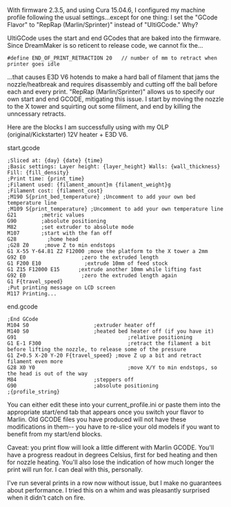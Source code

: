 With firmware 2.3.5, and using Cura 15.04.6, I configured my machine profile following the usual settings...except for one thing: I set the "GCode Flavor" to "RepRap (Marlin/Sprinter)" instead of "UltiGCode." Why?

UltiGCode uses the start and end GCodes that are baked into the firmware. Since DreamMaker is so reticent to release code, we cannot fix the...
```
#define END_OF_PRINT_RETRACTION 20   // number of mm to retract when printer goes idle
```

...that causes E3D V6 hotends to make a hard ball of filament that jams the nozzle/heatbreak and requires disassembly and cutting off the ball before each and every print. "RepRap (Marlin/Sprinter)" allows us to specify our own start and end GCODE, mitigating this issue. I start by moving the nozzle to the X tower and squirting out some filiment, and end by killing the unncessary retracts.

Here are the blocks I am successfully using with my OLP (original/Kickstarter) 12V heater + E3D V6.

start.gcode
```
;Sliced at: {day} {date} {time}
;Basic settings: Layer height: {layer_height} Walls: {wall_thickness} Fill: {fill_density}
;Print time: {print_time}
;Filament used: {filament_amount}m {filament_weight}g
;Filament cost: {filament_cost}
;M190 S{print_bed_temperature} ;Uncomment to add your own bed temperature line
;M109 S{print_temperature} ;Uncomment to add your own temperature line
G21        ;metric values
G90        ;absolute positioning
M82        ;set extruder to absolute mode
M107       ;start with the fan off
G28          ;home head
;G28 Z0     ;move Z to min endstops
G1 X-55 Y-64.81 Z2 F12000 ;move the platform to the X tower a 2mm
G92 E0                  ;zero the extruded length
G1 F200 E10              ;extrude 10mm of feed stock
G1 Z15 F12000 E15      ;extrude another 10mm while lifting fast
G92 E0                  ;zero the extruded length again
G1 F{travel_speed}
;Put printing message on LCD screen
M117 Printing...
```


end.gcode
```
;End GCode
M104 S0                     ;extruder heater off
M140 S0                     ;heated bed heater off (if you have it)
G91                                    ;relative positioning
G1 E-1 F300                            ;retract the filament a bit before lifting the nozzle, to release some of the pressure
G1 Z+0.5 X-20 Y-20 F{travel_speed} ;move Z up a bit and retract filament even more
G28 X0 Y0                              ;move X/Y to min endstops, so the head is out of the way
M84                         ;steppers off
G90                         ;absolute positioning
;{profile_string}
```


You can either edit these into your current_profile.ini or paste them into the appropriate start/end tab that appears once you switch your flavor to Marlin. Old GCODE files you have produced will not have these modifications in them-- you have to re-slice your old models if you want to benefit from my start/end blocks.

Caveat: you print flow will look a little different with Marlin GCODE. You'll have a progress readout in degrees Celsius, first for bed heating and then for nozzle heating. You'll also lose the indication of how much longer the print will run for. I can deal with this, personally.

I've run several prints in a row now without issue, but I make no guarantees about performance. I tried this on a whim and was pleasantly surprised when it didn't catch on fire.

